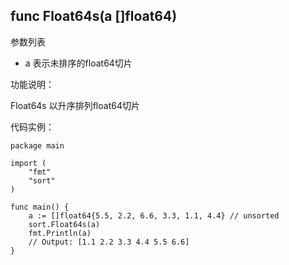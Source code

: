 ## func Float64s(a []float64)

参数列表

- a 表示未排序的float64切片

功能说明：

Float64s 以升序排列float64切片

代码实例：

	package main
	
	import (
		"fmt"
		"sort"
	)
		
	func main() {
		a := []float64{5.5, 2.2, 6.6, 3.3, 1.1, 4.4} // unsorted
		sort.Float64s(a)
		fmt.Println(a)
		// Output: [1.1 2.2 3.3 4.4 5.5 6.6]
	}




